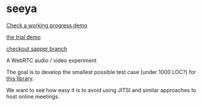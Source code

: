# seeya

[Check a working progress demo](https://abu.zetaseek.com/meet/)

[the trial demo](https://meet-peer.herokuapp.com/)


[checkout sapper branch](https://github.com/Anyass3/meet-peer/tree/sapper)

A WebRTC audio / video experiment

The goal is to develop the smallest possible test case (under 1000 LOC?) for [this library](https://github.com/feross/simple-peer).

We want to see how easy it is to avoid using JITSI and similar approaches to host online meetings.
